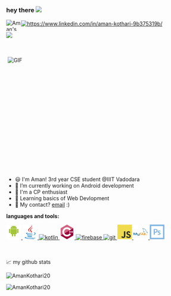 ### hey there <img src="https://media.giphy.com/media/hvRJCLFzcasrR4ia7z/giphy.gif" width="25px">



<a href="mailto:kothariaman01@gmail.com">
  <img align="left" alt="Aman's Mail Id" width="40" height="30" src="https://img.icons8.com/color/50/000000/gmail-new.png" />
</a>

<a href="https://www.linkedin.com/in/aman-kothari-9b375319b/" target="blank"><img align="center" src="https://raw.githubusercontent.com/rahuldkjain/github-profile-readme-generator/master/src/images/icons/Social/linked-in-alt.svg" alt="https://www.linkedin.com/in/aman-kothari-9b375319b/" height="30" width="40" /></a>
<!-- <a href="https://www.codechef.com/users/aman_kothari12" target="blank"><img align="center" src="https://cdn.jsdelivr.net/npm/simple-icons@3.1.0/icons/codechef.svg" alt="aman_kothari12" height="30" width="40" /></a> -->
<!-- <a href="https://www.hackerrank.com/h201951018" target="blank"><img align="center" src="https://raw.githubusercontent.com/rahuldkjain/github-profile-readme-generator/master/src/images/icons/Social/hackerrank.svg" alt="h201951018" height="30" width="40" /></a>
<a href="https://codeforces.com/profile/kothariaman" target="blank"><img align="center" src="https://cdn.jsdelivr.net/npm/simple-icons@3.0.1/icons/codeforces.svg" alt="kothariaman" height="30" width="40" /></a>
<a href="https://auth.geeksforgeeks.org/user/amankothari123456" target="blank"><img align="center" src="https://raw.githubusercontent.com/rahuldkjain/github-profile-readme-generator/master/src/images/icons/Social/geeks-for-geeks.svg" alt="amankothari123456" height="30" width="40" /></a>
</p> -->

![](https://visitor-badge.glitch.me/badge?page_id=AmanKothari20.AmanKothari20)



<br />
<br />



  <img align="right" alt="GIF" src="https://github.com/abhisheknaiidu/abhisheknaiidu/blob/master/code.gif?raw=true" width="500" height="320" />
  
- 😃 I'm Aman! 3rd year CSE student @IIIT Vadodara
- 🔭 I’m currently working on Android development
- 💬 I'm a CP enthusiast 
- 🌱 Learning basics of Web Devlopment
- 💼 My contact? [email](mailto:kothariaman01@gmail.com) :)



**languages and tools:**  

<!-- <code><img height="40" src="https://img.shields.io/badge/Java-ED8B00?style=for-the-badge&logo=java&logoColor=white"></code>
<code><img height="40" src="https://img.shields.io/badge/Kotlin-0095D5?&style=for-the-badge&logo=kotlin&logoColor=white"></code>
<code><img height="40" src="https://img.shields.io/badge/Android-3DDC84?style=for-the-badge&logo=android&logoColor=white"></code>
<code><img height="40" src="https://img.shields.io/badge/C%2B%2B-00599C?style=for-the-badge&logo=c%2B%2B&logoColor=white"></code>
<code><img height="40" src="https://img.shields.io/badge/React-20232A?style=for-the-badge&logo=react&logoColor=61DAFB"></code>
<code><img height="40" src="https://img.shields.io/badge/MySQL-00000F?style=for-the-badge&logo=mysql&logoColor=white"></code> -->

<p align="left">
<a href="https://developer.android.com" target="_blank"> <img src="https://raw.githubusercontent.com/devicons/devicon/master/icons/android/android-original-wordmark.svg" alt="android" width="40" height="40"/> </a> <a href="https://www.java.com" target="_blank"> <img src="https://raw.githubusercontent.com/devicons/devicon/master/icons/java/java-original.svg" alt="java" width="40" height="40"/> </a><a href="https://kotlinlang.org" target="_blank"> <img src="https://www.vectorlogo.zone/logos/kotlinlang/kotlinlang-icon.svg" alt="kotlin" width="40" height="40"/> </a><a href="https://www.w3schools.com/cpp/" target="_blank"> <img src="https://raw.githubusercontent.com/devicons/devicon/master/icons/cplusplus/cplusplus-original.svg" alt="cplusplus" width="40" height="40"/> </a> <a href="https://firebase.google.com/" target="_blank"> <img src="https://www.vectorlogo.zone/logos/firebase/firebase-icon.svg" alt="firebase" width="40" height="40"/> </a> <a href="https://git-scm.com/" target="_blank"> <img src="https://www.vectorlogo.zone/logos/git-scm/git-scm-icon.svg" alt="git" width="40" height="40"/> </a> <a href="https://developer.mozilla.org/en-US/docs/Web/JavaScript" target="_blank"> <img src="https://raw.githubusercontent.com/devicons/devicon/master/icons/javascript/javascript-original.svg" alt="javascript" width="40" height="40"/> </a> <a href="https://www.mysql.com/" target="_blank"> <img src="https://raw.githubusercontent.com/devicons/devicon/master/icons/mysql/mysql-original-wordmark.svg" alt="mysql" width="40" height="40"/> </a> <a href="https://www.photoshop.com/en" target="_blank"> <img src="https://raw.githubusercontent.com/devicons/devicon/master/icons/photoshop/photoshop-line.svg" alt="photoshop" width="40" height="40"/> </a> </p>




<br/>
<br/>
📈 my github stats

<p align="left"> <img src="https://github-readme-stats.vercel.app/api?username=AmanKothari20&show_icons=true&theme=gotham" alt="AmanKothari20" />
<br/>
  <p align="left"> <img src="https://github-readme-stats.vercel.app/api/top-langs/?username=AmanKothari20&theme=gotham" alt="AmanKothari20" />
    






